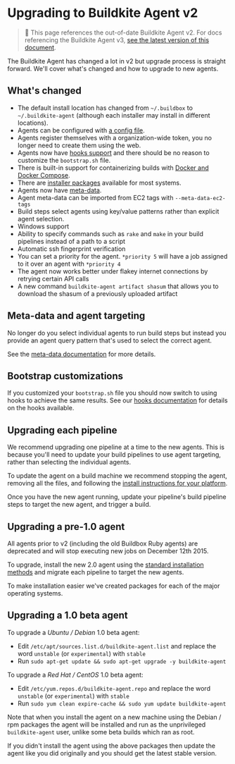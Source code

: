 # Upgrading to Buildkite Agent v2

> 🚧 This page references the out-of-date Buildkite Agent v2.
> For docs referencing the Buildkite Agent v3, <a href="/docs/agent/v3/upgrading">see the latest version of this document</a>.

The Buildkite Agent has changed a lot in v2 but upgrade process is straight forward. We'll cover what's changed and how to upgrade to new agents.

## What's changed

- The default install location has changed from `~/.buildbox` to `~/.buildkite-agent` (although each installer may install in different locations).
- Agents can be configured with [a config file](configuration).
- Agents register themselves with a organization-wide token, you no longer need to create them using the web.
- Agents now have [hooks support](hooks) and there should be no reason to customize the `bootstrap.sh` file.
- There is built-in support for containerizing builds with [Docker and Docker Compose](/docs/tutorials/docker-containerized-builds).
- There are [installer packages](installation) available for most systems.
- Agents now have [meta-data](agent-meta-data).
- Agent meta-data can be imported from EC2 tags with `--meta-data-ec2-tags`
- Build steps select agents using key/value patterns rather than explicit agent selection.
- Windows support
- Ability to specify commands such as `rake` and `make` in your build pipelines instead of a path to a script
- Automatic ssh fingerprint verification
- You can set a priority for the agent. `*priority 5` will have a job assigned to it over an agent with `*priority 4`
- The agent now works better under flakey internet connections by retrying certain API calls
- A new command `buildkite-agent artifact shasum` that allows you to download the shasum of a previously uploaded artifact

## Meta-data and agent targeting

No longer do you select individual agents to run build steps but instead you provide an agent query pattern that's used to select the correct agent.

See the [meta-data documentation](agent-meta-data) for more details.

## Bootstrap customizations

If you customized your `bootstrap.sh` file you should now switch to using hooks to achieve the same results. See our [hooks documentation](hooks) for details on the hooks available.

## Upgrading each pipeline

We recommend upgrading one pipeline at a time to the new agents. This is because you'll need to update your build pipelines to use agent targeting, rather than selecting the individual agents.

To update the agent on a build machine we recommend stopping the agent, removing all the files, and following the [install instructions for your platform](installation).

Once you have the new agent running, update your pipeline's build pipeline steps to target the new agent, and trigger a build.

## Upgrading a pre-1.0 agent

All agents prior to v2 (including the old Buildbox Ruby agents) are deprecated and will stop executing new jobs on December 12th 2015.

To upgrade, install the new 2.0 agent using the [standard installation methods](/docs/agent/v2/installation) and migrate each pipeline to target the new agents.

To make installation easier we've created packages for each of the major operating systems.

## Upgrading a 1.0 beta agent

To upgrade a _Ubuntu / Debian_ 1.0 beta agent:

- Edit `/etc/apt/sources.list.d/buildkite-agent.list` and replace the word `unstable` (or `experimental`) with `stable`
- Run `sudo apt-get update && sudo apt-get upgrade -y buildkite-agent`

To upgrade a _Red Hat / CentOS_ 1.0 beta agent:

- Edit `/etc/yum.repos.d/buildkite-agent.repo` and replace the word `unstable` (or `experimental`) with `stable`
- Run `sudo yum clean expire-cache && sudo yum update buildkite-agent`

Note that when you install the agent on a new machine using the Debian / rpm packages the agent will be installed and run as the unprivileged `buildkite-agent` user, unlike some beta builds which ran as root.

If you didn't install the agent using the above packages then update the agent like you did originally and you should get the latest stable version.
